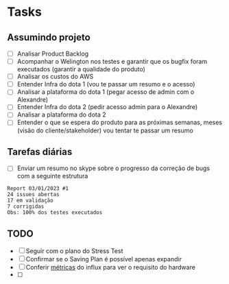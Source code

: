 # Tasks

## Assumindo projeto

- [ ] Analisar Product Backlog
- [ ] Acompanhar o Welington nos testes e garantir que os bugfix foram executados (garantir a qualidade do produto)
- [ ] Analisar os custos do AWS
- [ ] Entender Infra do dota 1 (vou te passar um resumo e o acesso)
- [ ] Analisar a plataforma do dota 1 (pegar acesso de admin com o Alexandre)
- [ ] Entender Infra do dota 2 (pedir acesso admin para o Alexandre)
- [ ] Analisar a plataforma do dota 2
- [ ] Entender o que se espera do produto para as próximas semanas, meses (visão do cliente/stakeholder) vou tentar te passar um resumo

## Tarefas diárias

- [ ] Enviar um resumo no skype sobre o progresso da correção de bugs com a seguinte estrutura
```
Report 03/01/2023 #1
24 issues abertas
17 em validação
7 corrigidas
Obs: 100% dos testes executados
```

## TODO

- [ ] Seguir com o plano do Stress Test
- [ ] Confirmar se o Saving Plan é possível apenas expandir
- [ ] Conferir [métricas](https://docs.influxdata.com/influxdb/v1.8/guides/hardware_sizing/) do influx para ver o requisito do hardware
- [ ] 
<!--stackedit_data:
eyJoaXN0b3J5IjpbNDc1ODkyNzg3LC04MjkwNjYyMiwyMjM3Nz
MxNzhdfQ==
-->